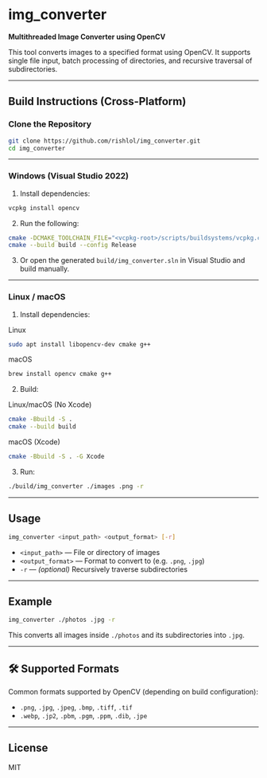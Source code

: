 # img_converter

**Multithreaded Image Converter using OpenCV**

This tool converts images to a specified format using OpenCV. It supports single file input, batch processing of directories, and recursive traversal of subdirectories.

---

## Build Instructions (Cross-Platform)

### Clone the Repository

```bash
git clone https://github.com/rishlol/img_converter.git
cd img_converter
```

---

### Windows (Visual Studio 2022)

1. Install dependencies:

```bash
vcpkg install opencv
```

2. Run the following:

```bash
cmake -DCMAKE_TOOLCHAIN_FILE="<vcpkg-root>/scripts/buildsystems/vcpkg.cmake" -Bbuild -S . -G "Visual Studio 17 2022"
cmake --build build --config Release
```

3. Or open the generated `build/img_converter.sln` in Visual Studio and build manually.

---

### Linux / macOS

1. Install dependencies:

Linux
```bash
sudo apt install libopencv-dev cmake g++
```

macOS
```bash
brew install opencv cmake g++
```

2. Build:

Linux/macOS (No Xcode)
```bash
cmake -Bbuild -S .
cmake --build build
```

macOS (Xcode)
```bash
cmake -Bbuild -S . -G Xcode
```

3. Run:

```bash
./build/img_converter ./images .png -r
```

---

## Usage

```bash
img_converter <input_path> <output_format> [-r]
```

- `<input_path>` — File or directory of images  
- `<output_format>` — Format to convert to (e.g. `.png`, `.jpg`)  
- `-r` — *(optional)* Recursively traverse subdirectories

---

## Example

```bash
img_converter ./photos .jpg -r
```

This converts all images inside `./photos` and its subdirectories into `.jpg`.

---

## 🛠 Supported Formats

Common formats supported by OpenCV (depending on build configuration):

- `.png`, `.jpg`, `.jpeg`, `.bmp`, `.tiff`, `.tif`  
- `.webp`, `.jp2`, `.pbm`, `.pgm`, `.ppm`, `.dib`, `.jpe`

---

## License

MIT
